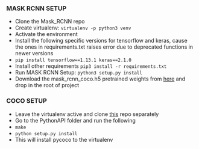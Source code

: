 ### MASK RCNN SETUP

* Clone the Mask_RCNN repo
* Create virtualenv: `virtualenv -p python3 venv`
* Activate the environment
* Install the following specific versions for tensorflow and keras, cause the ones in requirements.txt raises error due to deprecated functions in newer versions
* `pip install tensorflow==1.13.1 keras==2.1.0`
* Install other requirements `pip3 install -r requirements.txt`
* Run MASK RCNN Setup: `python3 setup.py install`
* Download the mask_rcnn_coco.h5 pretrained weights from [here](https://github.com/matterport/Mask_RCNN/releases) and drop in the root of project

### COCO SETUP
* Leave the virtualenv active and clone [this](https://github.com/waleedka/coco) repo separately
* Go to the PythonAPI folder and run the following
* `make`
* `python setup.py install`
* This will install pycoco to the virtualenv